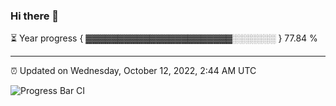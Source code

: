 ### Hi there 👋

⏳ Year progress { ▓▓▓▓▓▓▓▓▓▓▓▓▓▓▓▓▓▓▓▓▓▓▓░░░░░░░ } 77.84 %

---

⏰ Updated on Wednesday, October 12, 2022, 2:44 AM UTC

![Progress Bar CI](https://github.com/arthurbuhl/arthurbuhl/workflows/Progress%20Bar%20CI/badge.svg)
